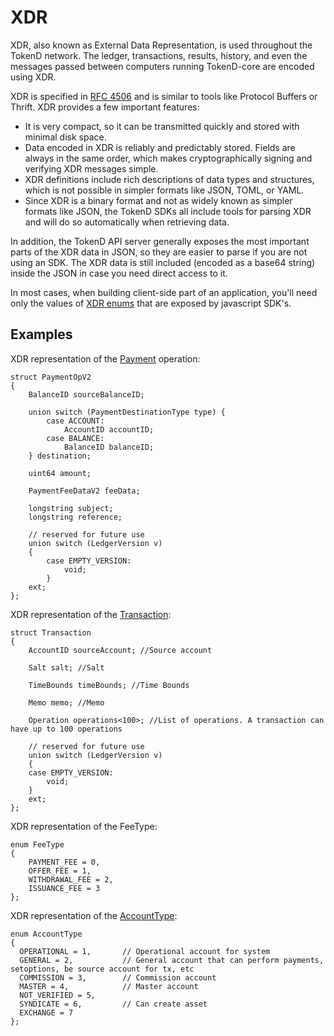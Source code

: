# XDR

XDR, also known as External Data Representation, is used throughout the TokenD network. 
The ledger, transactions, results, history, and even the messages passed between computers running 
TokenD-core are encoded using XDR.

XDR is specified in [RFC 4506][1] and is similar to tools like Protocol Buffers or Thrift. XDR provides a 
few important features:

* It is very compact, so it can be transmitted quickly and stored with minimal disk space.
* Data encoded in XDR is reliably and predictably stored. Fields are always in the same order, 
which makes cryptographically signing and verifying XDR messages simple.
* XDR definitions include rich descriptions of data types and structures, which is not possible 
in simpler formats like JSON, TOML, or YAML.
* Since XDR is a binary format and not as widely known as simpler formats like JSON, the TokenD 
SDKs all include tools for parsing XDR and will do so automatically when retrieving data.

In addition, the TokenD API server generally exposes the most important parts of the XDR data in JSON, so 
they are easier to parse if you are not using an SDK. The XDR data is still included (encoded as a base64 string) 
inside the JSON in case you need direct access to it.

In most cases, when building client-side part of an application, you'll need only the values of [XDR enums][2] 
that are exposed by javascript SDK's.

## Examples

XDR representation of the [Payment][3] operation:

```
struct PaymentOpV2
{
    BalanceID sourceBalanceID;

    union switch (PaymentDestinationType type) {
        case ACCOUNT:
            AccountID accountID;
        case BALANCE:
            BalanceID balanceID;
    } destination;

    uint64 amount;

    PaymentFeeDataV2 feeData;

    longstring subject;
    longstring reference;

    // reserved for future use
    union switch (LedgerVersion v)
    {
        case EMPTY_VERSION:
            void;
        }
    ext;
};
```

XDR representation of the [Transaction][4]:

```
struct Transaction
{
    AccountID sourceAccount; //Source account

    Salt salt; //Salt

    TimeBounds timeBounds; //Time Bounds

    Memo memo; //Memo

    Operation operations<100>; //List of operations. A transaction can have up to 100 operations

    // reserved for future use
    union switch (LedgerVersion v)
    {
    case EMPTY_VERSION:
        void;
    }
    ext;
};
```

XDR representation of the FeeType:

```
enum FeeType
{
    PAYMENT_FEE = 0,
    OFFER_FEE = 1,
    WITHDRAWAL_FEE = 2,
    ISSUANCE_FEE = 3
};
```

XDR representation of the [AccountType][5]:

```
enum AccountType
{
  OPERATIONAL = 1,       // Operational account for system
  GENERAL = 2,           // General account that can perform payments, setoptions, be source account for tx, etc
  COMMISSION = 3,        // Commission account
  MASTER = 4,            // Master account
  NOT_VERIFIED = 5,
  SYNDICATE = 6,         // Can create asset
  EXCHANGE = 7
};
```

[1]: https://tools.ietf.org/html/rfc4506.html
[2]: /coming_soon.md
[3]: /tech/operations/payment.md
[4]: /tech/key_entities/transaction.md
[5]: /tech/key_entities/accounts.md#account-type
